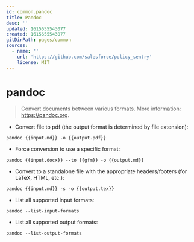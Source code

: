 ```yaml
---
id: common.pandoc
title: Pandoc
desc: ''
updated: 1615655543077
created: 1615655543077
gitDirPath: pages/common
sources:
  - name: ''
    url: 'https://github.com/salesforce/policy_sentry'
    license: MIT
---
```

# pandoc

> Convert documents between various formats.
> More information: <https://pandoc.org>.

- Convert file to pdf (the output format is determined by file extension):

`pandoc {{input.md}} -o {{output.pdf}}`

- Force conversion to use a specific format:

`pandoc {{input.docx}} --to {{gfm}} -o {{output.md}}`

- Convert to a standalone file with the appropriate headers/footers (for LaTeX, HTML, etc.):

`pandoc {{input.md}} -s -o {{output.tex}}`

- List all supported input formats:

`pandoc --list-input-formats`

- List all supported output formats:

`pandoc --list-output-formats`

